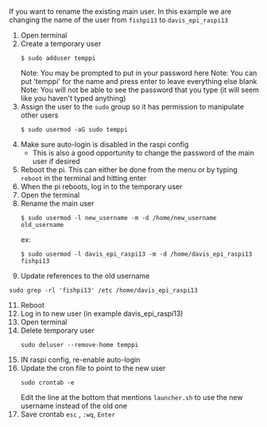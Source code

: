 If you want to rename the existing main user. In this example we are changing the name of the user from `fishpi13` to `davis_epi_raspi13`

1. Open terminal
2. Create a temporary user
   ```
   $ sudo adduser temppi
   ```
   Note: You may be prompted to put in your password here
   Note: You can put 'temppi' for the name and press enter to leave everything else blank
   Note: You will not be able to see the password that you type (it will seem like you haven't typed anything)
4. Assign the user to the `sudo` group so it has permission to manipulate other users
   ```
   $ sudo usermod -aG sudo temppi
   ```
5. Make sure auto-login is disabled in the raspi config
   - This is also a good opportunity to change the password of the main user if desired
6. Reboot the pi. This can either be done from the menu or by typing `reboot` in the terminal and hitting enter
7. When the pi reboots, log in to the temporary user 
8. Open the terminal
9. Rename the main user
   ```
   $ sudo usermod -l new_username -m -d /home/new_username old_username
   ```
   ex:
   ```
   $ sudo usermod -l davis_epi_raspi13 -m -d /home/davis_epi_raspi13 fishpi13
   ```
10. Update references to the old username
   ```
   sudo grep -rl 'fishpi13' /etc /home/davis_epi_raspi13
   ```
11. Reboot
12. Log in to new user (in example davis_epi_raspi13)
13. Open terminal
14. Delete temporary user
    ```
    sudo deluser --remove-home temppi
    ```
15. IN raspi config, re-enable auto-login
16. Update the cron file to point to the new user
    ```
    sudo crontab -e
    ```
    Edit the line at the bottom that mentions `launcher.sh` to use the new username instead of the old one
17. Save crontab `esc` , `:wq`, `Enter`
    
